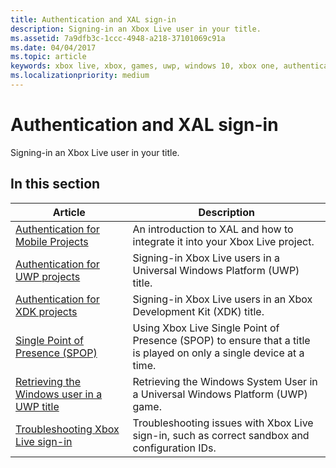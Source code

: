 ```yaml
---
title: Authentication and XAL sign-in
description: Signing-in an Xbox Live user in your title.
ms.assetid: 7a9dfb3c-1ccc-4948-a218-37101069c91a
ms.date: 04/04/2017
ms.topic: article
keywords: xbox live, xbox, games, uwp, windows 10, xbox one, authentication, sign-in
ms.localizationpriority: medium
---
```


# Authentication and XAL sign-in

Signing-in an Xbox Live user in your title.


## In this section

| Article | Description |
|---------|-------------|
| [Authentication for Mobile Projects](xal.md) | An introduction to XAL and how to integrate it into your Xbox Live project. |
| [Authentication for UWP projects](authentication-for-UWP-projects.md) | Signing-in Xbox Live users in a Universal Windows Platform (UWP) title. |
| [Authentication for XDK projects](authentication-for-XDK-projects.md) | Signing-in Xbox Live users in an Xbox Development Kit (XDK) title. |
| [Single Point of Presence (SPOP)](single-point-of-presence.md) | Using Xbox Live Single Point of Presence (SPOP) to ensure that a title is played on only a single device at a time. |
| [Retrieving the Windows user in a UWP title](retrieving-windows-system-user-on-UWP.md) | Retrieving the Windows System User in a Universal Windows Platform (UWP) game. |
| [Troubleshooting Xbox Live sign-in](../troubleshooting/troubleshooting-sign-in.md) | Troubleshooting issues with Xbox Live sign-in, such as correct sandbox and configuration IDs. |
